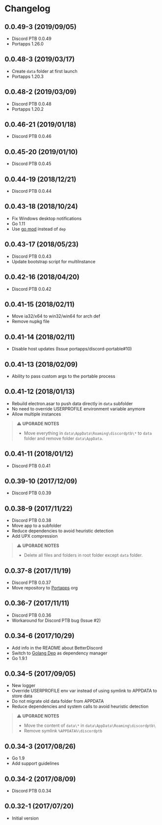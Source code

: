 # Changelog

## 0.0.49-3 (2019/09/05)

* Discord PTB 0.0.49
* Portapps 1.26.0

## 0.0.48-3 (2019/03/17)

* Create `data` folder at first launch
* Portapps 1.20.3

## 0.0.48-2 (2019/03/09)

* Discord PTB 0.0.48
* Portapps 1.20.2

## 0.0.46-21 (2019/01/18)

* Discord PTB 0.0.46

## 0.0.45-20 (2019/01/10)

* Discord PTB 0.0.45

## 0.0.44-19 (2018/12/21)

* Discord PTB 0.0.44

## 0.0.43-18 (2018/10/24)

* Fix Windows desktop notifications
* Go 1.11
* Use [go mod](https://golang.org/cmd/go/#hdr-Module_maintenance) instead of `dep`

## 0.0.43-17 (2018/05/23)

* Discord PTB 0.0.43
* Update bootstrap script for multiInstance

## 0.0.42-16 (2018/04/20)

* Discord PTB 0.0.42

## 0.0.41-15 (2018/02/11)

* Move ia32/x64 to win32/win64 for arch def
* Remove nupkg file

## 0.0.41-14 (2018/02/11)

* Disable host updates (Issue portapps/discord-portable#10)

## 0.0.41-13 (2018/02/09)

* Ability to pass custom args to the portable process

## 0.0.41-12 (2018/01/13)

* Rebuild electron.asar to push data directly in `data` subfolder
* No need to override USERPROFILE environment variable anymore
* Allow multiple instances

> :warning: **UPGRADE NOTES**
> * Move everything in `data\AppData\Roaming\discordptb\*` to `data` folder and remove folder `data\AppData`.

## 0.0.41-11 (2018/01/12)

* Discord PTB 0.0.41

## 0.0.39-10 (2017/12/09)

* Discord PTB 0.0.39

## 0.0.38-9 (2017/11/22)

* Discord PTB 0.0.38
* Move app to a subfolder
* Reduce dependencies to avoid heuristic detection
* Add UPX compression

> :warning: **UPGRADE NOTES**
> * Delete all files and folders in root folder except `data` folder.

## 0.0.37-8 (2017/11/19)

* Discord PTB 0.0.37
* Move repository to [Portapps](https://github.com/portapps) org

## 0.0.36-7 (2017/11/11)

* Discord PTB 0.0.36
* Workaround for Discord PTB bug (Issue #2)

## 0.0.34-6 (2017/10/29)

* Add info in the README about BetterDiscord
* Switch to [Golang Dep](https://github.com/golang/dep) as dependency manager
* Go 1.9.1

## 0.0.34-5 (2017/09/05)

* New logger
* Override USERPROFILE env var instead of using symlink to APPDATA to store data
* Do not migrate old data folder from APPDATA
* Reduce dependencies and system calls to avoid heuristic detection

> :warning: **UPGRADE NOTES**
> * Move the content of `data\*` in `data\AppData\Roaming\discordptb\`
> * Remove symlink `%APPDATA%\discordptb`

## 0.0.34-3 (2017/08/26)

* Go 1.9
* Add support guidelines

## 0.0.34-2 (2017/08/09)

* Discord PTB 0.0.34

## 0.0.32-1 (2017/07/20)

* Initial version
